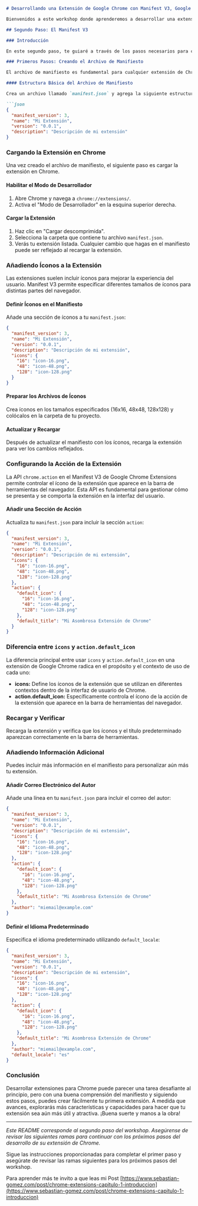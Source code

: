 ```markdown
# Desarrollando una Extensión de Google Chrome con Manifest V3, Google Apps Script y (Por supuesto IA) Gemini Flash

Bienvenidos a este workshop donde aprenderemos a desarrollar una extensión de Google Chrome utilizando Manifest V3, Google Apps Script y Gemini Flash. Cada rama de este repositorio corresponde a un paso específico del taller y contiene su propio README con instrucciones detalladas.

## Segundo Paso: El Manifest V3

### Introducción

En este segundo paso, te guiaré a través de los pasos necesarios para configurar tu propia extensión para Chrome utilizando la versión 3 del manifiesto (Manifest V3). Desde la creación del archivo de manifiesto hasta la configuración de íconos y otros detalles esenciales, cubriremos todo lo que necesitas saber para empezar.

### Primeros Pasos: Creando el Archivo de Manifiesto

El archivo de manifiesto es fundamental para cualquier extensión de Chrome. Proporciona al navegador información crucial sobre la extensión, como los archivos principales y las capacidades que utilizará. Con cada nueva versión del manifiesto, las características de la plataforma de extensiones cambian. En este post, trabajaremos con Manifest V3, y empezaremos creando un archivo JSON para nuestra extensión.

#### Estructura Básica del Archivo de Manifiesto

Crea un archivo llamado `manifest.json` y agrega la siguiente estructura básica:

```json
{
  "manifest_version": 3,
  "name": "Mi Extensión",
  "version": "0.0.1",
  "description": "Descripción de mi extensión"
}
```

### Cargando la Extensión en Chrome

Una vez creado el archivo de manifiesto, el siguiente paso es cargar la extensión en Chrome.

#### Habilitar el Modo de Desarrollador

1. Abre Chrome y navega a `chrome://extensions/`.
2. Activa el "Modo de Desarrollador" en la esquina superior derecha.

#### Cargar la Extensión

1. Haz clic en "Cargar descomprimida".
2. Selecciona la carpeta que contiene tu archivo `manifest.json`.
3. Verás tu extensión listada. Cualquier cambio que hagas en el manifiesto puede ser reflejado al recargar la extensión.

### Añadiendo Íconos a la Extensión

Las extensiones suelen incluir íconos para mejorar la experiencia del usuario. Manifest V3 permite especificar diferentes tamaños de íconos para distintas partes del navegador.

#### Definir Íconos en el Manifiesto

Añade una sección de íconos a tu `manifest.json`:

```json
{
  "manifest_version": 3,
  "name": "Mi Extensión",
  "version": "0.0.1",
  "description": "Descripción de mi extensión",
  "icons": {
    "16": "icon-16.png",
    "48": "icon-48.png",
    "128": "icon-128.png"
  }
}
```

#### Preparar los Archivos de Íconos

Crea íconos en los tamaños especificados (16x16, 48x48, 128x128) y colócalos en la carpeta de tu proyecto.

#### Actualizar y Recargar

Después de actualizar el manifiesto con los íconos, recarga la extensión para ver los cambios reflejados.

### Configurando la Acción de la Extensión

La API `chrome.action` en el Manifest V3 de Google Chrome Extensions permite controlar el ícono de la extensión que aparece en la barra de herramientas del navegador. Esta API es fundamental para gestionar cómo se presenta y se comporta la extensión en la interfaz del usuario.

#### Añadir una Sección de Acción

Actualiza tu `manifest.json` para incluir la sección `action`:

```json
{
  "manifest_version": 3,
  "name": "Mi Extensión",
  "version": "0.0.1",
  "description": "Descripción de mi extensión",
  "icons": {
    "16": "icon-16.png",
    "48": "icon-48.png",
    "128": "icon-128.png"
  },
  "action": {
    "default_icon": {
      "16": "icon-16.png",
      "48": "icon-48.png",
      "128": "icon-128.png"
    },
    "default_title": "Mi Asombrosa Extensión de Chrome"
  }
}
```

### Diferencia entre `icons` y `action.default_icon`

La diferencia principal entre usar `icons` y `action.default_icon` en una extensión de Google Chrome radica en el propósito y el contexto de uso de cada uno:

- **icons:** Define los íconos de la extensión que se utilizan en diferentes contextos dentro de la interfaz de usuario de Chrome.
- **action.default_icon:** Específicamente controla el ícono de la acción de la extensión que aparece en la barra de herramientas del navegador.

### Recargar y Verificar

Recarga la extensión y verifica que los íconos y el título predeterminado aparezcan correctamente en la barra de herramientas.

### Añadiendo Información Adicional

Puedes incluir más información en el manifiesto para personalizar aún más tu extensión.

#### Añadir Correo Electrónico del Autor

Añade una línea en tu `manifest.json` para incluir el correo del autor:

```json
{
  "manifest_version": 3,
  "name": "Mi Extensión",
  "version": "0.0.1",
  "description": "Descripción de mi extensión",
  "icons": {
    "16": "icon-16.png",
    "48": "icon-48.png",
    "128": "icon-128.png"
  },
  "action": {
    "default_icon": {
      "16": "icon-16.png",
      "48": "icon-48.png",
      "128": "icon-128.png"
    },
    "default_title": "Mi Asombrosa Extensión de Chrome"
  },
  "author": "miemail@example.com"
}
```

#### Definir el Idioma Predeterminado

Especifica el idioma predeterminado utilizando `default_locale`:

```json
{
  "manifest_version": 3,
  "name": "Mi Extensión",
  "version": "0.0.1",
  "description": "Descripción de mi extensión",
  "icons": {
    "16": "icon-16.png",
    "48": "icon-48.png",
    "128": "icon-128.png"
  },
  "action": {
    "default_icon": {
      "16": "icon-16.png",
      "48": "icon-48.png",
      "128": "icon-128.png"
    },
    "default_title": "Mi Asombrosa Extensión de Chrome"
  },
  "author": "miemail@example.com",
  "default_locale": "es"
}
```

### Conclusión

Desarrollar extensiones para Chrome puede parecer una tarea desafiante al principio, pero con una buena comprensión del manifiesto y siguiendo estos pasos, puedes crear fácilmente tu primera extensión. A medida que avances, explorarás más características y capacidades para hacer que tu extensión sea aún más útil y atractiva. ¡Buena suerte y manos a la obra!

---

*Este README corresponde al segundo paso del workshop. Asegúrense de revisar las siguientes ramas para continuar con los próximos pasos del desarrollo de su extensión de Chrome.*


Sigue las instrucciones proporcionadas para completar el primer paso y asegúrate de revisar las ramas siguientes para los próximos pasos del workshop.

Para aprender más te invito a que leas mi Post [https://www.sebastian-gomez.com/post/chrome-extensions-capitulo-1-introduccion](https://www.sebastian-gomez.com/post/chrome-extensions-capitulo-1-introduccion)
